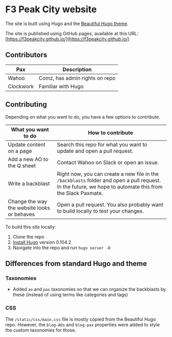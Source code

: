 # F3 Peak City website

The site is built using Hugo and the [Beautiful Hugo theme](https://github.com/halogenica/beautifulhugo).

The site is published using GitHub pages, available at this URL: [https://f3peakcity.github.io/](https://f3peakcity.github.io/)

## Contributors

| Pax | Description |
| --- | --- |
| Wahoo | Comz, has admin rights on repo |
| Clockwork | Familiar with Hugo |


## Contributing

Depending on what you want to do, you have a few options to contribute.

| What you want to do | How to contribute |
| --- | --- |
| Update content on a page | Search this repo for what you want to update and open a pull request. |
| Add a new AO to the Q sheet | Contact Wahoo on Slack or open an issue. |
| Write a backblast | Right now, you can create a new file in the `/backblasts` folder and open a pull request. In the future, we hope to automate this from the Slack Paxmate. |
| Change the way the website looks or behaves | Open a pull request. You also probably want to build locally to test your changes. |

To build this site locally:

1. Clone the repo
2. [Install Hugo](https://gohugo.io/installation/) version 0.104.2
3. Navigate into the repo and run `hugo server -D`

## Differences from standard Hugo and theme


### Taxonomies

* Added `ao` and `pax` taxonomies so that we can organize the backblasts by these (instead of using terms like categories and tags)

### CSS

The `/static/css/main.css` file is mostly copied from the Beautiful Hugo repo. However, the `blog-AOs` and `blog-pax` properties were added to style the custom taxonomies for those.
